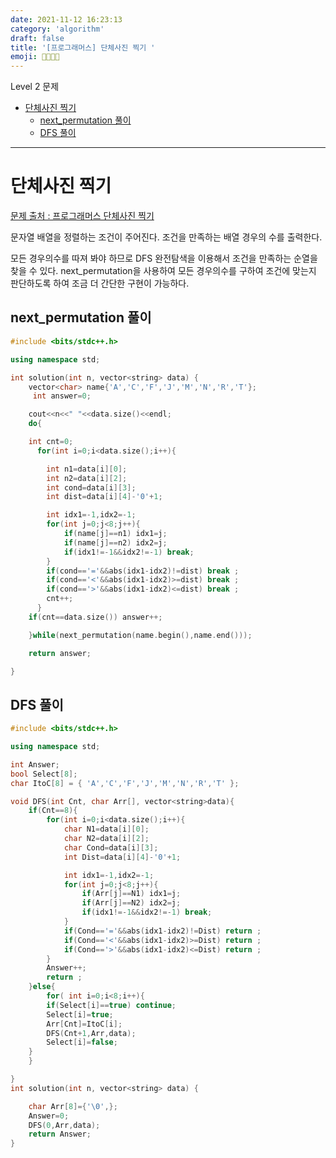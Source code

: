 ```yaml
---
date: 2021-11-12 16:23:13
category: 'algorithm'
draft: false
title: '[프로그래머스] 단체사진 찍기 '
emoji: 👨‍👩‍👧‍👧
---
```


Level 2 문제

- [단체사진 찍기](#단체사진-찍기)
  - [next_permutation 풀이](#next_permutation-풀이)
  - [DFS 풀이](#dfs-풀이)

---

# 단체사진 찍기

[문제 출처 : 프로그래머스 단체사진 찍기](https://programmers.co.kr/learn/courses/30/lessons/1835)

문자열 배열을 정렬하는 조건이 주어진다. 조건을 만족하는 배열 경우의 수를 출력한다.

모든 경우의수를 따져 봐야 하므로 DFS 완전탐색을 이용해서 조건을 만족하는 순열을 찾을 수 있다. next_permutation을 사용하여 모든 경우의수를 구하여 조건에 맞는지 판단하도록 하여 조금 더 간단한 구현이 가능하다.

## next_permutation 풀이

```cpp
#include <bits/stdc++.h>

using namespace std;

int solution(int n, vector<string> data) {
    vector<char> name{'A','C','F','J','M','N','R','T'};
     int answer=0;

    cout<<n<<" "<<data.size()<<endl;
    do{

    int cnt=0;
      for(int i=0;i<data.size();i++){

        int n1=data[i][0];
        int n2=data[i][2];
        int cond=data[i][3];
        int dist=data[i][4]-'0'+1;

        int idx1=-1,idx2=-1;
        for(int j=0;j<8;j++){
            if(name[j]==n1) idx1=j;
            if(name[j]==n2) idx2=j;
            if(idx1!=-1&&idx2!=-1) break;
        }
        if(cond=='='&&abs(idx1-idx2)!=dist) break ;
        if(cond=='<'&&abs(idx1-idx2)>=dist) break ;
        if(cond=='>'&&abs(idx1-idx2)<=dist) break ;
        cnt++;
      }
    if(cnt==data.size()) answer++;

    }while(next_permutation(name.begin(),name.end()));

    return answer;

}
```

## DFS 풀이

```cpp
#include <bits/stdc++.h>

using namespace std;

int Answer;
bool Select[8];
char ItoC[8] = { 'A','C','F','J','M','N','R','T' };

void DFS(int Cnt, char Arr[], vector<string>data){
    if(Cnt==8){
        for(int i=0;i<data.size();i++){
            char N1=data[i][0];
            char N2=data[i][2];
            char Cond=data[i][3];
            int Dist=data[i][4]-'0'+1;

            int idx1=-1,idx2=-1;
            for(int j=0;j<8;j++){
                if(Arr[j]==N1) idx1=j;
                if(Arr[j]==N2) idx2=j;
                if(idx1!=-1&&idx2!=-1) break;
            }
            if(Cond=='='&&abs(idx1-idx2)!=Dist) return ;
            if(Cond=='<'&&abs(idx1-idx2)>=Dist) return ;
            if(Cond=='>'&&abs(idx1-idx2)<=Dist) return ;
        }
        Answer++;
        return ;
    }else{
        for( int i=0;i<8;i++){
        if(Select[i]==true) continue;
        Select[i]=true;
        Arr[Cnt]=ItoC[i];
        DFS(Cnt+1,Arr,data);
        Select[i]=false;
    }
    }

}
int solution(int n, vector<string> data) {

    char Arr[8]={'\0',};
    Answer=0;
    DFS(0,Arr,data);
    return Answer;
}
```
